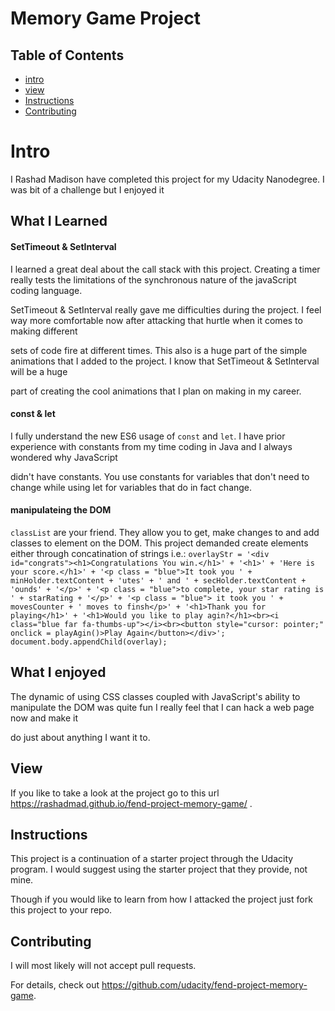 # Memory Game Project

## Table of Contents

* [intro](#intro)
* [view](#view)
* [Instructions](#instructions)
* [Contributing](#contributing)

# Intro

I Rashad Madison have completed this project for my Udacity Nanodegree. I was bit of a challenge but I enjoyed it

## What I Learned

#### SetTimeout & SetInterval

I learned a great deal about the call stack with this project. Creating a timer really tests the limitations of the synchronous nature of the javaScript coding language.

SetTimeout & SetInterval really gave me difficulties during the project. I feel way more comfortable now after attacking that hurtle when it comes to making different

sets of code fire at different times. This also is a huge part of the simple animations that I added to the project. I know that SetTimeout & SetInterval will be a huge

part of creating the cool animations that I plan on making in my career.

#### const & let

I fully understand the new ES6 usage of `const` and `let`. I have prior experience with constants from my time coding in Java and I always wondered why JavaScript

didn't have constants. You use constants for variables that don't need to change while using let for variables that do in fact change.

#### manipulateing the DOM

`classList` are your friend. They allow you to get, make changes to and add classes to element on the DOM. This project demanded create elements either through concatination of strings i.e.: `overlayStr = '<div id="congrats"><h1>Congratulations You win.</h1>' + '<h1>' + 'Here is your score.</h1>' + '<p class = "blue">It took you ' + minHolder.textContent + 'utes' + ' and ' + secHolder.textContent + 'ounds' + '</p>' + '<p class = "blue">to complete, your star rating is ' + starRating + '</p>' + '<p class = "blue"> it took you ' + movesCounter + ' moves to finsh</p>' + '<h1>Thank you for playing</h1>' + '<h1>Would you like to play agin?</h1><br><i class="blue far fa-thumbs-up"></i><br><button style="cursor: pointer;" onclick = playAgin()>Play Again</button></div>';
    document.body.appendChild(overlay);`


## What I enjoyed

The dynamic of using CSS classes coupled with JavaScript's ability to manipulate the DOM was quite fun I really feel that I can hack a web page now and make it

do just about anything I want it to.

## View

If you like to take a look at the project go to this url https://rashadmad.github.io/fend-project-memory-game/ .

## Instructions

This project is a continuation of a starter project through the Udacity program. I would suggest using the starter project that they provide, not mine.

Though if you would like to learn from how I attacked the project just fork this project to your repo.

## Contributing

I will most likely will not accept pull requests.

For details, check out https://github.com/udacity/fend-project-memory-game.
